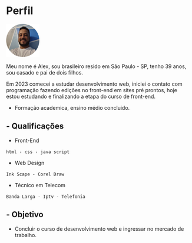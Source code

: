 # Perfil

<img src="./foto-readme.png" alt="foto-do-perfil" height= "90px" width= "90px">

 Meu nome é Alex, sou brasileiro resido em São Paulo - SP, tenho 39 anos, sou casado e pai de dois filhos. 

Em 2023 comecei a estudar desenvolvimento web, iniciei o contato com programação fazendo edições no front-end em sites pré prontos, hoje estou estudando e finalizando a etapa do curso de front-end.

- Formação academica, ensino médio concluido.


## - Qualificações

- Front-End
```
html - css - java script
```

- Web Design
```
Ink Scape - Corel Draw
```

- Técnico em Telecom
```
Banda Larga - Iptv - Telefonia
```

## - Objetivo

- Concluir o curso de desenvolvimento web e ingressar no mercado de trabalho.






